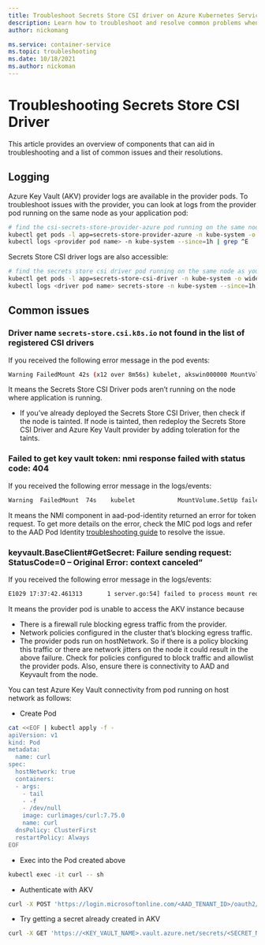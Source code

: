 ```yaml
---
title: Troubleshoot Secrets Store CSI driver on Azure Kubernetes Service (AKS)
description: Learn how to troubleshoot and resolve common problems when using the Secrets Store CSI driver with Azure Kubernetes Service (AKS).
author: nickomang

ms.service: container-service
ms.topic: troubleshooting
ms.date: 10/18/2021
ms.author: nickoman
---
```


# Troubleshooting Secrets Store CSI Driver

This article provides an overview of components that can aid in troubleshooting and a list of common issues and their resolutions.

## Logging

Azure Key Vault (AKV) provider logs are available in the provider pods. To troubleshoot issues with the provider, you can look at logs from the provider pod running on the same node as your application pod:

```bash
# find the csi-secrets-store-provider-azure pod running on the same node as your application pod
kubectl get pods -l app=secrets-store-provider-azure -n kube-system -o wide
kubectl logs <provider pod name> -n kube-system --since=1h | grep ^E
```

Secrets Store CSI driver logs are also accessible:

```bash
# find the secrets store csi driver pod running on the same node as your application pod
kubectl get pods -l app=secrets-store-csi-driver -n kube-system -o wide
kubectl logs <driver pod name> secrets-store -n kube-system --since=1h | grep ^E
```

## Common issues

### Driver name `secrets-store.csi.k8s.io` not found in the list of registered CSI drivers

If you received the following error message in the pod events:

```bash
Warning FailedMount 42s (x12 over 8m56s) kubelet, akswin000000 MountVolume.SetUp failed for volume "secrets-store01-inline" : kubernetes.io/csi: mounter.SetUpAt failed to get CSI client: driver name secrets-store.csi.k8s.io not found in the list of registered CSI drivers
```

It means the Secrets Store CSI Driver pods aren’t running on the node where application is running.

- If you’ve already deployed the Secrets Store CSI Driver, then check if the node is tainted. If node is tainted, then redeploy the Secrets Store CSI Driver and Azure Key Vault provider by adding toleration for the taints.

### Failed to get key vault token: nmi response failed with status code: 404 

If you received the following error message in the logs/events:

```bash
Warning  FailedMount  74s    kubelet            MountVolume.SetUp failed for volume "secrets-store-inline" : kubernetes.io/csi: mounter.SetupAt failed: rpc error: code = Unknown desc = failed to mount secrets store objects for pod default/test, err: rpc error: code = Unknown desc = failed to mount objects, error: failed to get keyvault client: failed to get key vault token: nmi response failed with status code: 404, err: <nil>
```

It means the NMI component in aad-pod-identity returned an error for token request. To get more details on the error, check the MIC pod logs and refer to the AAD Pod Identity [troubleshooting guide][aad-troubleshooting] to resolve the issue.

### keyvault.BaseClient#GetSecret: Failure sending request: StatusCode=0 – Original Error: context canceled” 

If you received the following error message in the logs/events:

```bash
E1029 17:37:42.461313       1 server.go:54] failed to process mount request, error: keyvault.BaseClient#GetSecret: Failure sending request: StatusCode=0 -- Original Error: context deadline exceeded
```

It means the provider pod is unable to access the AKV instance because
- There is a firewall rule blocking egress traffic from the provider.
- Network policies configured in the cluster that’s blocking egress traffic.
- The provider pods run on hostNetwork. So if there is a policy blocking this traffic or there are network jitters on the node it could result in the above failure. Check for policies configured to block traffic and allowlist the provider pods. Also, ensure there is connectivity to AAD and Keyvault from the node.

You can test Azure Key Vault connectivity from pod running on host network as follows:
- Create Pod

```bash
cat <<EOF | kubectl apply -f -
apiVersion: v1
kind: Pod
metadata:
  name: curl
spec:
  hostNetwork: true
  containers:
  - args:
    - tail
    - -f
    - /dev/null
    image: curlimages/curl:7.75.0
    name: curl
  dnsPolicy: ClusterFirst
  restartPolicy: Always
EOF
```

- Exec into the Pod created above

```bash
kubectl exec -it curl -- sh
```

- Authenticate with AKV

```bash
curl -X POST 'https://login.microsoftonline.com/<AAD_TENANT_ID>/oauth2/v2.0/token' -d 'grant_type=client_credentials&client_id=<AZURE_CLIENT_ID>&client_secret=<AZURE_CLIENT_SECRET>&scope=https://vault.azure.net/.default'
```

- Try getting a secret already created in AKV

```bash
curl -X GET 'https://<KEY_VAULT_NAME>.vault.azure.net/secrets/<SECRET_NAME>?api-version=7.2' -H "Authorization: Bearer <ACCESS_TOKEN_ACQUIRED_ABOVE>"
```

<!-- LINKS EXTERNAL -->
[aad-troubleshooting]: https://azure.github.io/aad-pod-identity/docs/troubleshooting/
[csi-ss-provider]: https://github.com/Azure/secrets-store-csi-driver-provider-azure/tree/master/charts/csi-secrets-store-provider-azure